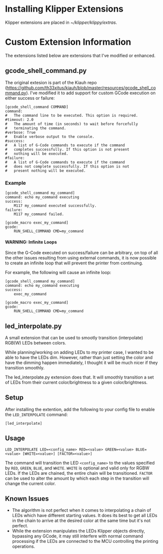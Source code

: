 # Installing Klipper Extensions

Klipper extensions are placed in _~/klipper/klippy/extras_.

# Custom Extension Information
The extensions listed below are extensions that I've modified or enhanced.

## gcode_shell_command.py

The original extesion is part of the Kiauh repo (https://github.com/th33xitus/kiauh/blob/master/resources/gcode_shell_command.py).
I've modified it to add support for custom GCode execution on either success or failure:

```
[gcode_shell_command COMMAND]
command:
#   The command line to be executed. This option is required.
#timeout: 2.0
#   The amount of time (in seconds) to wait before forcefully
#   terminating the command.
#verbose: True
#   Enable verbose output to the console.
#success:
#   A list of G-Code commands to execute if the command
#   completes successfully. If this option is not present
#   nothing will be executed.
#failure:
#   A list of G-Code commands to execute if the command
#   does not complete successfully. If this option is not
#   present nothing will be executed.
```
### Example
```
[gcode_shell_command my_command]
command: echo my_command executing
success:
    M117 my_command executed successfully.
failure:
    M117 my_command failed.

[gcode_macro exec_my_command]
gcode:
    RUN_SHELL_COMMAND CMD=my_command
```

#### __WARNING__: Infinite Loops

Since the G-Code executed on success/failure can be arbitrary, on top of
all the other issues resulting from using external commands, it is now possible to
create an infinite loop that will prevent the printer from continuing.

For example, the following will cause an infinite loop:

```
[gcode_shell_command my_command]
command: echo my_command executing
success:
    exec_my_command

[gcode_macro exec_my_command]
gcode:
    RUN_SHELL_COMMAND CMD=my_command
```

## led_interpolate.py

A small extension that can be used to smootly transition (interpolate) RGB(W)
LEDs between colors.

While planning/working on adding LEDs to my printer case, I wanted to be able
to have the LEDs dim. However, rather than just setting the color and have the
dimming happen immediately, I thought it will be much nicer if they transition
smoothly.

The led_interpolate.py extension does that. It will smoothly transition a set
of LEDs from their current color/brightness to a given color/brightness.

## Setup

After installing the extention, add the following to your config file to enable
the `LED_INTERPOLATE` command:

```
[led_interpolate]
```

## Usage

```
LED_INTERPOLATE LED=<config_name> RED=<value> GREEN=<value> BLUE=<value> [WHITE=<value>] [FACTOR=<value>]
```

The command will transition the LED `<config_name>` to the values specified by
`RED`, `GREEN`, `BLUE`, and `WHITE`. `WHITE` is optional and valid only for RGBW
LEDs. If the LEDs are chained, the entire chain will be transitioned. `FACTOR`
can be used to alter the amount by which each step in the transition will change
 the current color.

## Known Issues

* The algorithm is not perfect when it comes to interpolating a chain of LEDs
  which have different starting values. It does its best to get all LEDs in the
  chain to arrive at the desired color at the same time but it's not perfect.
* While the extension manipulates the LEDs Klipper objects directly, bypassing
  any GCode, it may still interfere with normal command processing if the LEDs
  are connected to the MCU controlling the printing operations.
